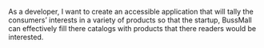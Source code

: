 As a developer, I want to create an accessible application that will tally the consumers’ interests in a variety of products so that the startup, BussMall can effectively fill there catalogs with products that there readers would be interested.  
